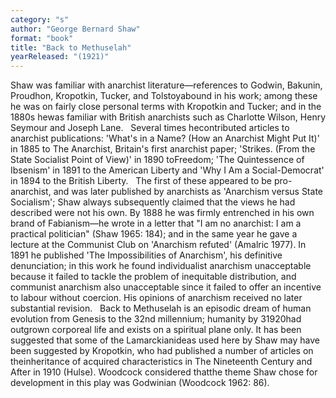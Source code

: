 ```yaml
---
category: "s"
author: "George Bernard Shaw"
format: "book"
title: "Back to Methuselah"
yearReleased: "(1921)"
---
```

Shaw was familiar with anarchist literature—references to Godwin, Bakunin, Proudhon, Kropotkin, Tucker, and Tolstoyabound in his work; among these he was on fairly close personal terms with Kropotkin and Tucker; and in the 1880s hewas familiar with British anarchists such as Charlotte Wilson, Henry Seymour and Joseph Lane.
 
Several times hecontributed articles to anarchist publications: 'What's in a Name? (How an Anarchist Might Put It)' in 1885 to The Anarchist, Britain's first anarchist paper; 'Strikes. (From the State Socialist Point of View)' in 1890 toFreedom; 'The Quintessence of Ibsenism' in 1891 to the American Liberty and 'Why I Am a Social-Democrat' in 1894 to the British Liberty.
 
The first of these appeared to be pro-anarchist, and was later published by anarchists as 'Anarchism versus State Socialism'; Shaw always subsequently claimed that the views he had described were not his own. By 1888 he was firmly entrenched in his own brand of Fabianism—he wrote in a letter that "I am no anarchist: I am a practical politician" (Shaw 1965: 184); and in the same year he gave a lecture at the Communist Club on 'Anarchism refuted' (Amalric 1977). In 1891 he published 'The Impossibilities of Anarchism', his definitive denunciation; in this work he found individualist anarchism unacceptable because it failed to tackle the problem of inequitable distribution, and communist anarchism also unacceptable since it failed to offer an incentive to labour without coercion. His opinions of anarchism received no later substantial revision.
 
Back to Methuselah is an episodic dream of human evolution from Genesis to the 32nd millennium; humanity by 31920had outgrown corporeal life and exists on a spiritual plane only. It has been suggested that some of the Lamarckianideas used here by Shaw may have been suggested by Kropotkin, who had published a number of articles on theinheritance of acquired characteristics in The Nineteenth Century and After in 1910 (Hulse). Woodcock considered thatthe theme Shaw chose for development in this play was Godwinian (Woodcock 1962: 86).
